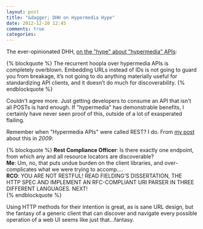 ```yaml
---
layout: post
title: "&dagger; DHH on Hypermedia Hype"
date: 2012-12-20 12:45
comments: true
categories: 
---
```


The ever-opinionated DHH, [on the "hype" about "hypermedia" APIs][dhhpost]:


{% blockquote %}
The recurrent hoopla over hypermedia APIs is completely overblown. Embedding URLs instead of IDs is not going to guard you from breakage, it’s not going to do anything materially useful for standardizing API clients, and it doesn’t do much for discoverability.
{% endblockquote %}

Couldn't agree more. Just getting developers to consume an API that isn't all POSTs is hard enough.  If "hypermedia" has
demonstrable benefits, I certainly have never seen proof of this, outside of a lot of exasperated flailing.

Remember when "Hypermedia APIs" were called REST?  I do.  From [my post][restcompliance] about this in _2009_:

{% blockquote %}
<strong>Rest Compliance Officer</strong>: Is there exactly one endpoint, from which any and all resource locators are discoverable?<br>
<strong>Me</strong>: Um, no, that puts undue burden on the client libraries, and over-complicates what we were trying to accomp&hellip;.<br>
<strong>RCO</strong>: YOU ARE NOT RESTFUL! READ FIELDING’S DISSERTATION, THE HTTP SPEC AND IMPLEMENT AN RFC-COMPLIANT URI PARSER IN THREE DIFFERENT LANGUAGES. NEXT!<br>
{% endblockquote %}

Using HTTP methods for their intention is great, as is sane URL design, but the fantasy of a generic client that can discover and
navigate every possible operation of a web UI seems like just that&hellip;fantasy.

[dhhpost]: http://37signals.com/svn/posts/3373-getting-hyper-about-hypermedia-apis
[restcompliance]: http://www.naildrivin5.com/blog/2009/03/17/mustbecompliant.html
